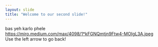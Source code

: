```yaml
---
layout: slide
title: "Welcome to our second slide!"
---
```

bas yeh karlo phele
https://miro.medium.com/max/4098/1*kFGNQmtjn9Ftw4-MOIgL3A.jpeg
Use the left arrow to go back!